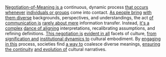 

[Negotiation-of-Meaning is a](3/_Negotiation-of-Meaning) continuous, dynamic process [that occurs whenever](1/2/2/3/3/1/.Event) [individuals or groups](3/2/2/1/1/2/_Individual-Group) come into contact. [As people bring](1/1/3/3/2/3/1/.Gathering) [with them diverse](3/2/3/3/2/3/3/.Multiculturalism) backgrounds, perspectives, and understandings, the act [of communication is](3/1/1/2/1/1/2/.Communication) [rarely about mere](3/3/2/1/3/3/1/.Minimalistic) information transfer. Instead, [it's a complex](3/3/3/1/1/1/_Simple-Complex) [dance of aligning](3/3/3/3/2/2/_Alignment-Shift) interpretations, recalibrating assumptions, and refining definitions. [This negotiation is](3/2/3/1/3/3/1/_Representation-Negotiation) [evident in all](1/2/1/1/3/.Everywhere) facets of culture, [from signification and](3/1/1/2/1/1/_Signifier-Signified) [institutional dynamics to](3/2/.Institutional%20Structures) cultural embodiment. By [engaging in this](2/1/1/3/3/2/1/.Watching) process, societies find [a way to](1/2/3/1/_Step%20by%20Step) coalesce diverse meanings, [ensuring the continuity](1/1/3/1/1/3/2/1/2/3/.Continuous%20Functions) [and evolution of](1/1/3/2/1/3/2/.Evolution) cultural narratives.
